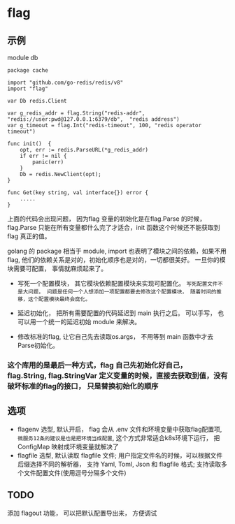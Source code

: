
# flag

## 示例

module db
```golang
package cache

import "github.com/go-redis/redis/v8"
import "flag"

var Db redis.Client

var g_redis_addr = flag.String("redis-addr", "redis://user:pwd@127.0.0.1:6379/db",  "redis address")
var g_timeout = flag.Int("redis-timeout", 100, "redis operator timeout")

func init()  {
	opt, err := redis.ParseURL(*g_redis_addr)
	if err != nil {
		panic(err)
	}
	Db = redis.NewClient(opt);
}

func Get(key string, val interface{}) error {
	.....
}

```

上面的代码会出现问题， 因为flag 变量的初始化是在flag.Parse 的时候， flag.Parse 只能在所有变量都什么完了才适合，init 函数这个时候还不能获取到 flag 真正的值。

golang 的 package 相当于 module,  import 也表明了模块之间的依赖，如果不用flag,  他们的依赖关系是对的，初始化顺序也是对的，一切都很美好。 一旦你的模块需要可配置， 事情就麻烦起来了。

- 写死一个配置模块， 其它模块依赖配置模块来实现可配置化。
    `写死配置文件不是大问题， 问题是任何一个人想添加一项配置都要去修改这个配置模块， 随着时间的推移，这个配置模块最终会腐化。`

- 延迟初始化， 把所有需要配置的代码延迟到 main 执行之后。 可以手写， 也可以用一个统一的延迟初始 module 来解决。

- 修改标准的flag,  让它自己先去读取os.args， 不用等到 main 函数中才去Parse初始化。 

### 这个库用的是最后一种方式，flag 自己先初始化好自己， flag.String,  flag.StringVar 定义变量的时候，直接去获取到值，没有破坏标准的flag的接口， 只是替换初始化的顺序



## 选项
- flagenv 选型, 默认开启， flag 会从 .env 文件和环境变量中获取flag配置项, `微服务12条的建议是也是把环境当成配置`, 这个方式非常适合k8s环境下运行， 把ConfigMap 映射成环境变量就解决了
- flagfile 选型, 默认读取 flagfile 文件; 用户指定文件名的时候，可以根据文件后缀选择不同的解析器， 支持 Yaml, Toml, Json 和 flagfile 格式; 支持读取多个文件配置文件(使用逗号分隔多个文件)

## TODO
添加 flagout 功能， 可以把默认配置导出来， 方便调试